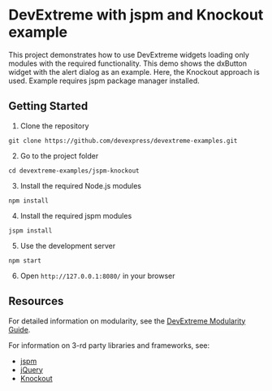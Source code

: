 # DevExtreme with jspm and Knockout example

This project demonstrates how to use DevExtreme widgets loading only modules with the required functionality. This demo shows the dxButton widget with the alert dialog as an example. Here, the Knockout approach is used. Example requires jspm package manager installed.

## Getting Started

1. Clone the repository
 ``` text
 git clone https://github.com/devexpress/devextreme-examples.git
 ```

2. Go to the project folder
 ``` text
 cd devextreme-examples/jspm-knockout
 ```

3. Install the required Node.js modules
 ``` text
 npm install
 ```

4. Install the required jspm modules
 ``` text
 jspm install
 ```

5. Use the development server
 ``` text
 npm start
 ```

6. Open `http://127.0.0.1:8080/` in your browser

## Resources

For detailed information on modularity, see the [DevExtreme Modularity Guide](http://js.devexpress.com/Documentation/Guide/Common/Modularity?version=16_1&approach=Knockout).

For information on 3-rd party libraries and frameworks, see:

- [jspm](http://jspm.io/)
- [jQuery](http://jquery.com/)
- [Knockout](http://knockoutjs.com/)
